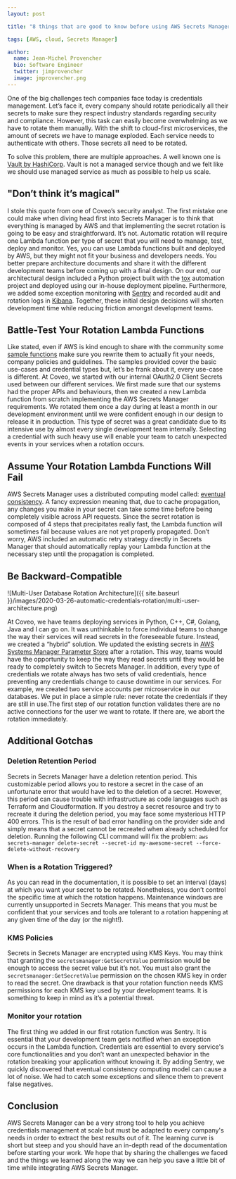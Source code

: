 ```yaml
---
layout: post

title: "8 things that are good to know before using AWS Secrets Manager"

tags: [AWS, cloud, Secrets Manager]

author:
  name: Jean-Michel Provencher
  bio: Software Engineer
  twitter: jimprovencher
  image: jmprovencher.png
---
```


One of the big challenges tech companies face today is credentials management. Let’s face it, every company should rotate periodically all their secrets to make sure they respect industry standards regarding security and compliance. However, this task can easily become overwhelming as we have to rotate them manually. With the shift to cloud-first microservices, the amount of secrets we have to manage exploded. Each service needs to authenticate with others. Those secrets all need to be rotated.
<!-- more -->

To solve this problem, there are multiple approaches. A well known one is [Vault by HashiCorp](https://www.vaultproject.io/). Vault is not a managed service though and we felt like we should use managed service as much as possible to help us scale.

## "Don’t think it’s magical"

I stole this quote from one of Coveo’s security analyst. The first mistake one could make when diving head first into Secrets Manager is to think that everything is managed by AWS and that implementing the secret rotation is going to be easy and straightforward. It’s not. Automatic rotation will require one Lambda function per type of secret that you will need to manage, test, deploy and monitor. Yes, you can use Lambda functions built and deployed by AWS, but they might not fit your business and developers needs. You better prepare architecture documents and share it with the different development teams before coming up with a final design. On our end, our architectural design included a Python project built with the [tox](https://tox.readthedocs.io/en/latest/) automation project and deployed using our in-house deployment pipeline.  Furthermore, we added some exception monitoring with [Sentry](https://sentry.io/) and recorded audit and rotation logs in [Kibana](https://www.elastic.co/kibana). Together, these initial design decisions will shorten development time while reducing friction amongst development teams.

## Battle-Test Your Rotation Lambda Functions

Like stated, even if AWS is kind enough to share with the community some [sample functions](https://github.com/aws-samples/aws-secrets-manager-rotation-lambdas) make sure you rewrite them to actually fit your needs, company policies and guidelines. The samples provided cover the basic use-cases and credential types but, let’s be frank about it, every use-case is different. At Coveo, we started with our internal OAuth2.0 Client Secrets used between our different services. We first made sure that our systems had the proper APIs and behaviours, then we created a new Lambda function from scratch implementing the AWS Secrets Manager requirements. We rotated them once a day during at least a month in our development environment until we were confident enough in our design to release it in production. This type of secret was a great candidate due to its intensive use by almost every single development team internally. Selecting a credential with such heavy use will enable your team to catch unexpected events in your services when a rotation occurs.

## Assume Your Rotation Lambda Functions Will Fail

AWS Secrets Manager uses a distributed computing model called: [eventual consistency](https://en.wikipedia.org/wiki/Eventual_consistency). A fancy expression meaning that, due to cache propagation, any changes you make in your secret can take some time before being completely visible across API requests. Since the secret rotation is composed of 4 steps that precipitates really fast, the Lambda function will sometimes fail because values are not yet properly propagated. Don’t worry, AWS included an automatic retry strategy directly in Secrets Manager that should automatically replay your Lambda function at the necessary step until the propagation is completed.

## Be Backward-Compatible

![Multi-User Database Rotation Architecture]({{ site.baseurl }}/images/2020-03-26-automatic-credentials-rotation/multi-user-architecture.png)

At Coveo, we have teams deploying services in Python, C++, C#, Golang, Java and I can go on. It was unthinkable to force individual teams to change the way their services will read secrets in the foreseeable future. Instead, we created a “hybrid” solution. We updated the existing secrets in [AWS Systems Manager Parameter Store](https://aws.amazon.com/systems-manager/features/#Parameter_Store) after a rotation. This way, teams would have the opportunity to keep the way they read secrets until they would be ready to completely switch to Secrets Manager. In addition, every type of credentials we rotate always has two sets of valid credentials, hence preventing any credentials change to cause downtime in our services. For example, we created two service accounts per microservice in our databases. We put in place a simple rule: never rotate the credentials if they are still in use.The first step of our rotation function validates there are no active connections for the user we want to rotate. If there are, we abort the rotation immediately.


## Additional Gotchas

### Deletion Retention Period

Secrets in Secrets Manager have a deletion retention period. This customizable period allows you to restore a secret in the case of an unfortunate error that would have led to the deletion of a secret. However, this period can cause trouble with infrastructure as code languages such as Terraform and Cloudformation. If you destroy a secret resource and try to recreate it during the deletion period, you may face some mysterious HTTP 400 errors. This is the result of bad error handling on the provider side and simply means that a secret cannot be recreated when already scheduled for deletion. Running the following CLI command will fix the problem:
``
aws secrets-manager delete-secret --secret-id my-awesome-secret --force-delete-without-recovery
``

### When is a Rotation Triggered?

As you can read in the documentation, it is possible to set an interval (days) at which you want your secret to be rotated. Nonetheless, you don’t control the specific time at which the rotation happens. Maintenance windows are currently unsupported in Secrets Manager. This means that you must be confident that your services and tools are tolerant to a rotation happening at any given time of the day (or the night!).

### KMS Policies

Secrets in Secrets Manager are encrypted using KMS Keys. You may think that granting the `secretsmanager:GetSecretValue` permission would be enough to access the secret value but it’s not. You must also grant the `secretsmanager:GetSecretValue` permission on the chosen KMS key in order to read the secret. One drawback is that your rotation function needs KMS permissions for each KMS key used by your development teams. It is something to keep in mind as it’s a potential threat.

### Monitor your rotation

The first thing we added in our first rotation function was Sentry. It is essential that your development team gets notified when an exception occurs in the Lambda function. Credentials are essential to every service's core functionalities and you don’t want an unexpected behavior in the rotation breaking your application without knowing it. By adding Sentry, we quickly discovered that eventual consistency computing model can cause a lot of noise. We had to catch some exceptions and silence them to prevent false negatives.

## Conclusion

 AWS Secrets Manager can be a very strong tool to help you achieve credentials management at scale but must be adapted to every company's needs in order to extract the best results out of it. The learning curve is short but steep and you should have an in-depth read of the documentation before starting your work. We hope that by sharing the challenges we faced and the things we learned along the way we can help you save a little bit of time while integrating AWS Secrets Manager.